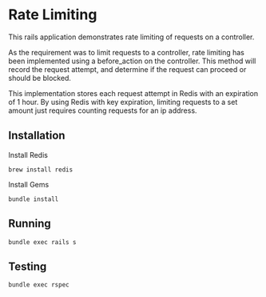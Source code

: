 # Rate Limiting

This rails application demonstrates rate limiting of requests on a controller.

As the requirement was to limit requests to a controller, rate limiting has been implemented using a before_action on the controller.
This method will record the request attempt, and determine if the request can proceed or should be blocked.

This implementation stores each request attempt in Redis with an expiration of 1 hour. By using Redis with key expiration, 
limiting requests to a set amount just requires counting requests for an ip address. 

## Installation
Install Redis
```
brew install redis
```

Install Gems
```
bundle install
```

## Running 
```
bundle exec rails s
```

## Testing
 ```
 bundle exec rspec 
 ```

